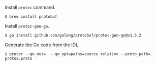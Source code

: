 Install `protoc` command.
```
$ brew install protobuf
```

Install `protoc-gen-go`.
```
$ go install github.com/golang/protobuf/protoc-gen-go@v1.5.2
```

Generate the Go code from the IDL.
```
$ protoc --go_out=. --go_opt=paths=source_relative --proto_path=. protos.proto
```